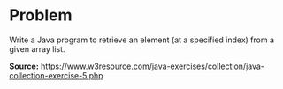 # Problem
Write a Java program to retrieve an element (at a specified index) from a given array list.

**Source:** https://www.w3resource.com/java-exercises/collection/java-collection-exercise-5.php